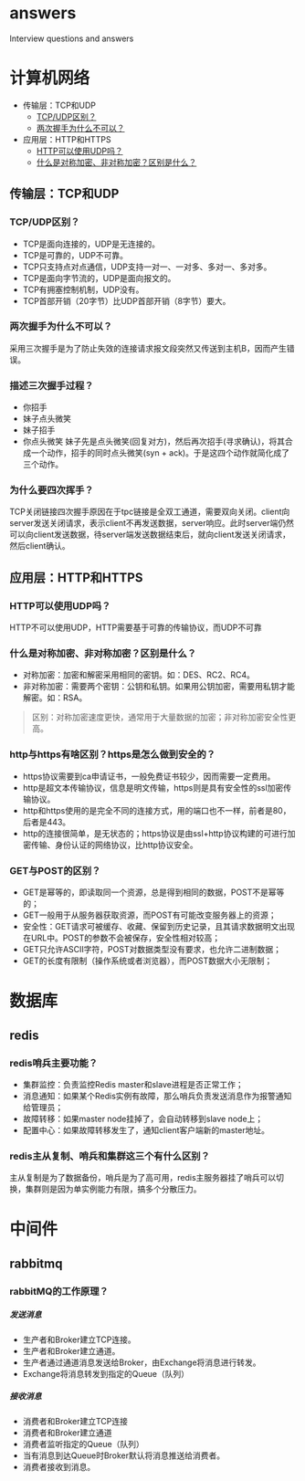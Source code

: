 # answers
Interview questions and answers

# 计算机网络
<!-- GFM-TOC -->
* 传输层：TCP和UDP
    * [TCP/UDP区别？](#TCP/UDP区别？)
    * [两次握手为什么不可以？](#两次握手为什么不可以？)
* 应用层：HTTP和HTTPS
    * [HTTP可以使用UDP吗？](#HTTP可以使用UDP吗？)
    * [什么是对称加密、非对称加密？区别是什么？](#什么是对称加密、非对称加密？区别是什么？)
<!-- GFM-TOC -->

## 传输层：TCP和UDP
### TCP/UDP区别？
* TCP是面向连接的，UDP是无连接的。
* TCP是可靠的，UDP不可靠。
* TCP只支持点对点通信，UDP支持一对一、一对多、多对一、多对多。
* TCP是面向字节流的，UDP是面向报文的。
* TCP有拥塞控制机制，UDP没有。
* TCP首部开销（20字节）比UDP首部开销（8字节）要大。

### 两次握手为什么不可以？
采用三次握手是为了防止失效的连接请求报文段突然又传送到主机B，因而产生错误。

### 描述三次握手过程？
* 你招手
* 妹子点头微笑
* 妹子招手
* 你点头微笑
妹子先是点头微笑(回复对方)，然后再次招手(寻求确认)，将其合成一个动作，招手的同时点头微笑(syn + ack)。于是这四个动作就简化成了三个动作。

### 为什么要四次挥手？
TCP关闭链接四次握手原因在于tpc链接是全双工通道，需要双向关闭。client向server发送关闭请求，表示client不再发送数据，server响应。此时server端仍然可以向client发送数据，待server端发送数据结束后，就向client发送关闭请求，然后client确认。

## 应用层：HTTP和HTTPS
### HTTP可以使用UDP吗？
HTTP不可以使用UDP，HTTP需要基于可靠的传输协议，而UDP不可靠

### 什么是对称加密、非对称加密？区别是什么？
* 对称加密：加密和解密采用相同的密钥。如：DES、RC2、RC4。
* 非对称加密：需要两个密钥：公钥和私钥。如果用公钥加密，需要用私钥才能解密。如：RSA。
> 区别：对称加密速度更快，通常用于大量数据的加密；非对称加密安全性更高。

### http与https有啥区别？https是怎么做到安全的？
* https协议需要到ca申请证书，一般免费证书较少，因而需要一定费用。
* http是超文本传输协议，信息是明文传输，https则是具有安全性的ssl加密传输协议。
* http和https使用的是完全不同的连接方式，用的端口也不一样，前者是80，后者是443。
* http的连接很简单，是无状态的；https协议是由ssl+http协议构建的可进行加密传输、身份认证的网络协议，比http协议安全。

### GET与POST的区别？
* GET是幂等的，即读取同一个资源，总是得到相同的数据，POST不是幂等的；
* GET一般用于从服务器获取资源，而POST有可能改变服务器上的资源；
* 安全性：GET请求可被缓存、收藏、保留到历史记录，且其请求数据明文出现在URL中。POST的参数不会被保存，安全性相对较高；
* GET只允许ASCII字符，POST对数据类型没有要求，也允许二进制数据；
* GET的长度有限制（操作系统或者浏览器），而POST数据大小无限制；

# 数据库
## redis
### redis哨兵主要功能？
* 集群监控：负责监控Redis master和slave进程是否正常工作；
* 消息通知：如果某个Redis实例有故障，那么哨兵负责发送消息作为报警通知给管理员；
* 故障转移：如果master node挂掉了，会自动转移到slave node上；
* 配置中心：如果故障转移发生了，通知client客户端新的master地址。

### redis主从复制、哨兵和集群这三个有什么区别？
主从复制是为了数据备份，哨兵是为了高可用，redis主服务器挂了哨兵可以切换，集群则是因为单实例能力有限，搞多个分散压力。

# 中间件
## rabbitmq
### rabbitMQ的工作原理？
##### 发送消息
* 生产者和Broker建立TCP连接。
* 生产者和Broker建立通道。
* 生产者通过通道消息发送给Broker，由Exchange将消息进行转发。
* Exchange将消息转发到指定的Queue（队列）

##### 接收消息
* 消费者和Broker建立TCP连接
* 消费者和Broker建立通道
* 消费者监听指定的Queue（队列）
* 当有消息到达Queue时Broker默认将消息推送给消费者。
* 消费者接收到消息。